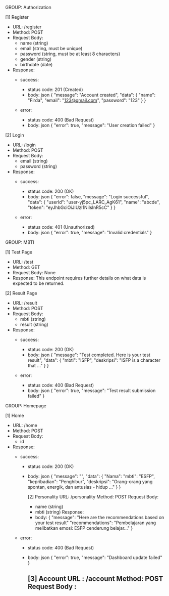 GROUP: Authorization

[1] Register
- URL: /register
- Method: POST
- Request Body:
  - name (string)
  - email (string, must be unique)
  - password (string, must be at least 8 characters)
  - gender (string)
  - birthdate (date)
- Response:
  - success:
    - status code: 201 (Created)
    - body:
      json
      {
        "message": "Account created",
        "data": {
          "name": "Firda",
          "email": "123@gmail.com",
          "password": "123"
        }
      }
      
  - error:
    - status code: 400 (Bad Request)
    - body:
      json
      {
        "error": true,
        "message": "User creation failed"
      }
      

[2] Login
- URL: /login
- Method: POST
- Request Body:
  - email (string)
  - password (string)
- Response:
  - success:
    - status code: 200 (OK)
    - body:
      json
      {
        "error": false,
        "message": "Login successful",
        "data": {
          "userId": "user-yj5pc_LARC_AgK61",
          "name": "abcde",
          "token": "eyJhbGciOiJIUzI1NiIsInR5cC"
        }
      }
      
  - error:
    - status code: 401 (Unauthorized)
    - body:
      json
      {
        "error": true,
        "message": "Invalid credentials"
      }
      

GROUP: MBTI

[1] Test Page
- URL: /test
- Method: GET
- Request Body: None
- Response: This endpoint requires further details on what data is expected to be returned.

[2] Result Page
- URL: /result
- Method: POST
- Request Body:
  - mbti (string)
  - result (string)
- Response:
  - success:
    - status code: 200 (OK)
    - body:
      json
      {
        "message": "Test completed. Here is your test result",
        "data": {
          "mbti": "ISFP",
          "deskripsi": "ISFP is a character that ..."
        }
      }
      
  - error:
    - status code: 400 (Bad Request)
    - body:
      json
      {
        "error": true,
        "message": "Test result submission failed"
      }
      

GROUP: Homepage

[1] Home
- URL: /home
- Method: POST
- Request Body:
  - id
- Response:
  - success:
    - status code: 200 (OK)
    - body:
      json
      {
        "message": "",
        "data": {
          "Nama":
          "mbti": "ESFP",
          "kepribadian": "Penghibur",
          "deskripsi": "Orang-orang yang spontan, energik, dan antusias - hidup ..."
        }
      }
      
      [2] Personality
      URL: /personality
      Method: POST
      Request Body:
      - name (string) 
      - mbti (string)
      Response:
      - body:
       {
        "message": "Here are the recommendations based on your test result"
         "recommendations": "Pembelajaran yang melibatkan emosi: ESFP cenderung belajar..."
       }
      
  - error:
    - status code: 400 (Bad Request)
    - body:
      json
      {
        "error": true,
        "message": "Dashboard update failed"
      }

      [3] Account
      URL : /account
      Method: POST
      Request Body :
      -